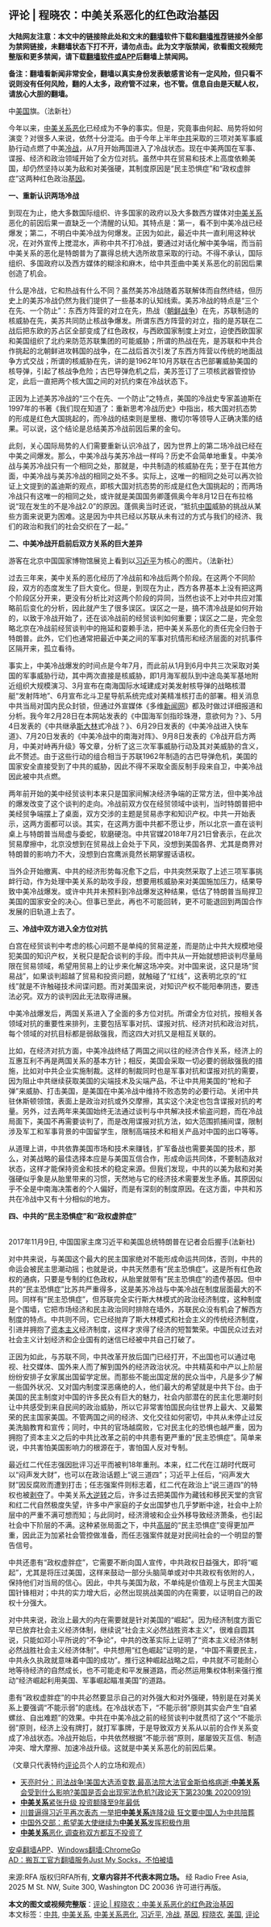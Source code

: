  <h2>评论 | 程晓农：中美关系恶化的红色政治基因</h2> <p class="notice"><b>大陆网友注意：本文中的链接除此处和文末的<a href="https://github.com/bannedbook/fanqiang" >翻墙</a>软件下载和<a href="https://github.com/killgcd/justmysocks/blob/master/README.md">翻墙推荐</a>链接外全部为禁网链接，未翻墙状态下打不开，请勿点击。此为文字版禁闻，欲看图文视频完整版和更多禁闻，请下载<a href="https://github.com/bannedbook/fanqiang">翻墙软件或APP</a>后翻墙上禁闻网。</p><p>备注：翻墙看新闻非常安全，翻墙以真实身份发表敏感言论有一定风险，但只看不说则没有任何风险，翻的人太多，政府管不过来，也不管。信息自由是天赋人权，请放心大胆的翻墙。</b></p>  <div class="entry"> <p>中<a href="https://www.bannedbook.org/bnews/tag/%e7%be%8e%e5%9b%bd/" class="st_tag internal_tag" rel="tag" title="标签 美国 下的日志">美国</a>旗。（法新社）</p> <p>今年以来，<a href="https://www.bannedbook.org/bnews/tag/%e4%b8%ad%e7%be%8e%e5%85%b3%e7%b3%bb%e6%81%b6%e5%8c%96/" class="st_tag internal_tag" rel="tag" title="标签 中美关系恶化 下的日志">中美关系恶化</a>已经成为不争的事实。但是，究竟事由何起、局势将如何演变？对很多人来说，依然十分混沌。由于今年上半年<a href="https://www.bannedbook.org/bnews/tag/%e4%b8%ad%e5%85%b1/" class="st_tag internal_tag" rel="tag" title="标签 中共 下的日志">中共</a>采取的三项对美军事威胁行动点燃了中美<a href="https://www.bannedbook.org/bnews/tag/%E5%86%B7%E6%88%98/" class="st_tag internal_tag" rel="tag" title="标签 冷战 下的日志">冷战</a>，从7月开始两国进入了冷战状态。现在中美两国在军事、谍报、经济和政治领域开始了全方位对抗。虽然中共在贸易和技术上高度依赖美国，却仍然坚持以美为敌和对美强硬，其制度原因是“民主恐惧症”和“政权虚胖症”这两种红色政治<a href="https://www.bannedbook.org/bnews/tag/%E5%9F%BA%E5%9B%A0/" class="st_tag internal_tag" rel="tag" title="标签 基因 下的日志">基因</a>。</p> <p><b>一、重新认识两场冷战</b></p> <p>到现在为止，绝大多数国际组织、许多国家的政府以及大多数西方媒体对<a href="https://www.bannedbook.org/bnews/tag/%E4%B8%AD%E7%BE%8E%E5%85%B3%E7%B3%BB/" class="st_tag internal_tag" rel="tag" title="标签 中美关系 下的日志">中美关系</a>恶化的前因后果一直缺乏一个清醒的认知。其特点是：第一，看不到中美冷战已经爆发；第二，不明白中美冷战为何爆发。正因为如此，最近中共一直利用这种状况，在对外宣传上搅混水，声称中共不打冷战，要通过对话化解中美争端，而当前中美关系的恶化是特朗普为了赢得总统大选所故意采取的行动。不得不承认，国际组织、多国政府以及西方媒体的糊涂和麻木，给中共歪曲中美关系恶化的前因后果创造了机会。</p> <p>什么是冷战，它和热战有什么不同？虽然美苏冷战随着苏联解体而自然终结，但历史上的美苏冷战仍然为我们提供了一些基本的认知线索。美苏冷战的特点是“三个在先、一个防止”：东西方阵营的对立在先，热战（<span class='wp_keywordlink'><a href="https://www.bannedbook.org/forum2/topic1037.html" title="朝鲜战争——李奇微回忆录" target="_blank">朝鲜战争</a></span>）在先，苏联制造的核威胁在先，美苏共同防止核战争爆发。所谓东西方阵营的对立，指的是苏联在二战后把东欧的苏占区全部变成了红色政权，与西欧国家制度上对立，迫使西欧国家和美国组织了北约来防范苏联集团的可能威胁；所谓的热战在先，是苏联和中共合作挑起的北朝鲜进攻韩国的战争，在二战后首次引发了东西方阵营以传统的地面战争方式交战；所谓的核威胁在先，讲的是1962年10月苏联在古巴部署威胁美国的核导弹，引起了核战争危险；古巴导弹危机之后，美苏签订了三项核武器管控协定，此后一直把两个核大国之间的对抗约束在冷战状态下。</p> <p>正因为上述美苏冷战的“三个在先、一个防止”之特点，美国的冷战史专家盖迪斯在1997年的书著《我们现在知道了：重新思考冷战历史》中指出，核大国对抗态势的形成是红色大国挑起的，而冷战的结束则是里根、撒切尔等领导人正确决策的结果。可以说，这个结论是总结美苏冷战前因后果的金句。</p> <p>此刻，关心国际局势的人们需要重新认识冷战了，因为世界上的第二场冷战已经在中美之间爆发。那么，中美冷战与美苏冷战一样吗？历史不会简单地重复。中美冷战与美苏冷战只有一个相同之处，那就是，中共制造的核威胁在先；至于在其他方面，中美冷战与美苏冷战的相同之处不多。实际上，这唯一的相同之处可以再次验证上文提到的盖迪斯的观点，即核大国对抗态势的形成是红色大国挑起的；而两场冷战只有这唯一的相同之处，或许就是美国国务卿蓬佩奥今年8月12日在布拉格说“现在发生的不是冷战2.0”的原因。蓬佩奥当时还说，“抵抗<span class='wp_keywordlink_affiliate'><a href="https://www.bannedbook.org/" title="中国" target="_blank">中国</a></span>威胁的挑战从某些方面来说更为困难。这是因为中共已经以苏联从未有过的方式与我们的经济、我们的政治和我们的社会交织在了一起。”</p>  <p><b>二、中美冷战开启前后双方关系的巨大差异</b></p> <p>游客在北京中国国家博物馆展览上看到以<a href="https://www.bannedbook.org/bnews/tag/%e4%b9%a0%e8%bf%91%e5%b9%b3/" class="st_tag internal_tag" rel="tag" title="标签 习近平 下的日志">习近平</a>为核心的图片。（法新社） </p> <p>过去三年来，美中关系的恶化经历了冷战前和冷战后两个阶段。在这两个不同阶段，双方的态度发生了巨大变化。但是，到现在为止，西方各界基本上没有把这两个阶段区分开来，更没有分析比对这两个阶段的异同，当然也谈不上对中共应对策略前后变化的分析，因此就产生了很多误区。误区之一是，搞不清冷战是如何开始的，以致于冷战开始了，还在谈冷战前的经贸谈判如何重要；误区之二是，完全忽略北京在冷战前经贸谈判中的拖延和耍赖手法，把中美关系恶化的责任完全归咎于特朗普。此外，它们也通常把最近中美之间的军事对抗情形和经济层面的对抗事件区隔开来，孤立看待。</p> <p>事实上，中美冷战爆发的时间点是今年7月，而此前从1月到6月中共三次采取对美国的军事威胁行动，其中两次直接是核威胁，即1月海军舰队到中途岛美军基地附近组织大规模演习、3月宣布在南海国际水域建成对美发射核导弹的战略核潜艇“发射阵地”、6月宣布北斗卫星导航系统完成对美精准核打击的部署。相关消息中共当局对国内民众封锁，但通过外宣媒体《多维<span class='wp_keywordlink_affiliate'><a href="https://www.bannedbook.org/" title="新闻网">新闻网</a></span>》都及时做过详细报道和分析。我今年2月28日在本网站发表的《中国海军剑指珍珠港，意欲何为？》、5月4日发表的《中共继承<span class='wp_keywordlink'><a href="https://www.bannedbook.org/forum2/topic1256.html" title="斯大林（上、中、下册）" target="_blank">斯大林</a></span>式冷战？》、6月29日发表的《中美冷战进入快车道》、7月20日发表的《中美冷战中的南海对阵》、9月8日发表的《冷战开启方两月，中美对峙再升级》等文章，分析了这三次军事威胁行动及其对美威胁的含义，此不赘述。由于这些行动的组合相当于苏联1962年制造的古巴导弹危机，美国的国家安全直接受到了中共的威胁，因此不得不采取全面反制手段来自卫，中美冷战因此被中共点燃。</p> <p>两年前开始的美中经贸谈判本来只是国家间解决经济争端的正常方法，但中美冷战的爆发改变了这个谈判的走向。冷战前双方仅在经贸领域中谈判，当时特朗普把中美经贸争端摆上了桌面，双方交涉的主题是贸易赤字和知识产权。中共一开始表示，这两方面都可以谈。其实，在这两方面中共都不愿让步，所以北京一直在谈判桌上与特朗普当局虚与委蛇，软磨硬泡。中共官媒2018年7月21日曾表示，在此次贸易摩擦中，北京没想到在贸易战上会处于下风，没想到美国各界、尤其是商界对特朗普的影响力不大，没想到白宫鹰派竟然长期掌握话语权。</p> <p>当外企开始撤离、中共的经济形势每况愈下之后，中共突然采取了上述三项军事挑衅行动，作为处理中美关系的助攻手段，想要用核威胁来对美国施加压力，结果导致中美冷战爆发。或许中共并未预料到冷战爆发这种结果，低估了特朗普当局捍卫美国的国家安全的决心。但事已至此，再也不可能回转，更不可能退回到两国合作发展的旧轨道上去了。  </p> <p><b>三、冷战中双方进入全方位对抗</b></p>  <p>白宫在经贸谈判中考虑的核心问题不是单纯的贸易逆差，而是防止中共大规模地侵犯美国的知识产权，关税只是配合谈判的手段。而中共从一开始就想把谈判尽量局限在贸易领域，希望用贸易上的让步来化解这场冲突。对中国来说，这只是场“贸易战”，如果谈判超越了贸易和投资问题，就触碰了“红线”，这表明北京的“红线”就是不许触碰技术间谍问题。而对美国来说，对知识产权不能阳奉阴违，要违法必究。双方的谈判因此无法取得进展。</p> <p>中美冷战爆发后，两国关系进入了全面的多方位对抗。所谓全方位对抗，按相关各领域对抗的重要性来排列，主要包括军事对抗、谍报对抗、经济对抗和政治对抗，每个领域的对抗目标都是弱敌强我，而这四大对抗又是相互关联的。</p> <p>比如，在经济对抗方面，中美冷战终结了两国之间以往的经济合作关系，经济上的互惠互利不再是两国关系的基本方针；相反，美国会采取一切必要的弱敌强我的措施，比如对中共企业实施制裁。这样的制裁同时也是军事对抗和谍报对抗的需要，因为阻止中共继续获取美国的尖端技术及尖端产品，不让中共用美国的“枪和子弹”来威胁、打击美国，是美国在中美冷战中维持不败态势的必要行动。关闭中共驻休斯顿领馆，表面上是政治对抗或外交摩擦，其实这个决定也包含谍报对抗的考量。另外，过去两年来美国始终无法通过谈判与中共解决技术偷盗问题，而在冷战局面下，美国不再需要谈判了，而是改用谍报对抗方法，如大范围抓捕间谍，限制涉及军工和军事背景的中国留学生，限制高端技术和相关产品对中国的出口等等。</p> <p>从道理上讲，中共依靠美国市场和技术来赚钱，扩军备战也需要美国的技术，那么，对美战略的最佳选择本应是与美国互信合作，形成命运共同体，不要制造敌对状态，这样才能保持资金和技术的稳定来源。但我们发现，中共的以美为敌和对美强硬似乎象是从胎里带来的习惯，天然地与它的经济技术需要发生矛盾。其原因似乎不全是中南海决策者的个人偏好，而是有深刻的制度原因。在这方面，中共和苏共在冷战中又有十分相似的地方。</p> <p><b>四、中共的“民主恐惧症”和“政权虚胖症”</b></p> <p><b></b><br />2017年11月9日, 中国国家主席习近平和美国总统特朗普在记者会后握手(法新社) </p> <p>对中共来说，与美国这个最大的民主国家绝对不能形成命运共同体，否则，中共的命运会被民主思潮动摇；也就是说，中共天然患有“民主恐惧症”。这是所有红色政权的通病，只要是专制的红色政权，从胎里就带有“民主恐惧症”的遗传基因。但中共的“民主恐惧症”比苏共严重得多，这是美苏冷战与中美冷战在制度层面最大的不同。同样有“民主恐惧症”，但苏联完全实行斯大林模式的政治经济制度，这种制度是个围墙，它把市场经济和民主政治同时排除在墙外，苏联民众没有机会了解西方制度的特点。中共则不同，它已经抛弃了斯大林模式和社会主义的传统经济制度，引进并拥抱了<span class='wp_keywordlink'><a href="https://www.bannedbook.org/forum2/topic920.html" title="资本主义与自由" target="_blank">资本主义</a></span>经济制度，这样才求得了经济的短暂繁荣。中国民众过去对社会主义计划经济和企业国有的迷信已经被中共自己打破了。</p>  <p>正因为如此，与苏联不同，中共改革开放后国门已经打开，不出国也可以通过电视、社交媒体、国外来人而了解到国外的经济政治状况。中共精英和中产以上阶层纷纷安排子女家属出国留学定居。而那些不能出国定居的民众当中，凡是多少了解一些国外状况、又对国内制度深恶痛绝的人，他们最大的希望就是中共下台。由于美国的民主制度对中国的许多民众有巨大的魅力，社会内部潜在的民主化思潮时刻让中共感受到来自民间的政治威胁，所以它非常害怕国民向往世界上最大、又最繁荣的民主国家美国。不管两国之间的经济、文化交往如何密切，中共从未停止过反美洗脑教育和宣传；同时，中共的官场越腐败，它对民主化的恐惧也越严重，因为拥抱了资本主义之后的中共比改革之前的中共患有更严重的“民主恐惧症”。简单来说，中共害怕美国影响力的根源在于，害怕国人反对专制。</p> <p>最近红二代任志强因批评习近平而被判18年重刑。本来，红二代在江胡时代既可以“闷声发大财”，也可以在政治话题上“说三道四”；习近平上任后，“闷声发大财”因反腐败而遭到打击；任志强案件则标志着，红二代在政治上“说三道四”的特权也被<span class='wp_keywordlink'><a href="https://www.bannedbook.org/forum2/topic21.html" title="《剥夺》 黄建民 著" target="_blank">剥夺</a></span>了。中美关系<span class='wp_keywordlink'><a href="https://www.bannedbook.org/forum2/topic1081.html" title="韩丁  大逆转：中国的私有化1979-1989" target="_blank">大逆转</a></span>之后，许多过去把美国作为藏钱和移民天堂的贪官和红二代自然极度失望，许多中产家庭的子女出国梦也几乎梦断中途，社会中上阶层中的严重不满可想而知；与此同时，经济滑坡和企业外移导致经济萧条，也引起社会中下阶层的不满。这种紧张局面之下，中共<span class='wp_keywordlink_affiliate'><a href="https://www.bannedbook.org/bnews/ccpdope/" title="中共高层内幕" target="_blank">高层</a></span>的“民主恐惧症”变得更加严重，因此正为加紧社会管控做准备，而任志强案件就是对民间社会的一个明显的警告信号。</p> <p>中共还患有“政权虚胖症”，它需要不断向国人宣传，中共政权日益强大，即将“崛起”，尤其是将压过美国，这样来鼓动一部分头脑简单或对中共政权有依附的人，保持他们对当局的信心。因此，中共与美国为敌，不单纯是价值观上与民主大国美国针锋相对；中共的实力增大后，必然出现挑战美国的内在需要，以证明自己的政权十分强大。</p> <p>对中共来说，政治上最大的内在需要就是针对美国的“崛起”。因为经济制度方面它早已放弃社会主义经济体制，继续说“社会主义必然战胜资本主义”，很难自圆其说，只能如邓小平所说的“不争论”，中共的改革实际上证明了“资本主义经济体制必然战胜社会主义经济体制”。中共想用“红色崛起”证明的是，“中国不需要民主，中共永久执政就意味着中国的成功”。推行这种崛起战略之后，中共就不可能耐心地等待经济的自然成长，也不可能走和平发展道路，而必然运用集权体制来强行推动“经济崛起利用美国、军事崛起瞄准美国”的道路。</p> <p>患有“政权虚胖症”的中共必然要显示自己的对外强大和对外强硬，特别是在对美关系上要强调“不能示弱”的底线。在冷战状态下，“不能示弱”原则其实会产生“自紧螺丝、自出难题”的效果。中共在中美冷战之前的经贸谈判中就贯彻了这个“不能示弱”原则，经济上没有牌打，就打军事牌，于是导致双方关系从以前的合作关系变成了冷战状态。冷战开始后，中共依然根据“不能示弱”原则，屡屡毁灭互信、制造冲突、增大摩擦、加速冷战升级。这就是中美关系恶化的前因后果。</p> <p>（文章只代表特约<span class='wp_keywordlink_affiliate'><a href="https://www.bannedbook.org/bnews/comments/" title="新闻评论" target="_blank">评论</a></span>员个人的立场和观点）</p> <ul class='op-related-articles' title='相关阅读'> <li><a href='https://www.bannedbook.org/bnews/cbnews/20200920/1399670.html' target='_blank'>天亮时分：司法战争!美国大选添变数,最高法院大法官金斯伯格病逝;<b>中美关系</b>会受到什么影响?美国是否会出现宪法危机?(政论天下第230集 20200919)</a></li> <li><a href='https://www.bannedbook.org/bnews/baitai/20200919/1399366.html' target='_blank'><b>中美关系</b>紧张升级 投资额降至9年最低</a></li> <li><a href='https://www.bannedbook.org/bnews/cnnews/20200918/1398928.html' target='_blank'>川普逼得习近平再次表态 一举把<b>中美关系</b>连降2级 狂文要中国人为中共陪葬</a></li> <li><a href='https://www.bannedbook.org/bnews/baitai/20200918/1398806.html' target='_blank'>中国外交部：希望美大使继续为<b>中美关系</b>发挥积极作用</a></li> <li><a href='https://www.bannedbook.org/bnews/worldnews/usa/20200917/1398268.html' target='_blank'><b>中美关系</b>恶化 调查称双方都互不投资了</a></li> </ul> <p class="texttj"> <a href="https://github.com/bannedbook/fanqiang/wiki/%E7%A6%81%E9%97%BB%E7%BD%91%E5%AE%89%E5%8D%93%E7%BF%BB%E5%A2%99%E6%96%B0%E9%97%BBAPP" target="_blank">安卓翻墙APP</a>、<a href="https://github.com/bannedbook/fanqiang/wiki/Chrome%E4%B8%80%E9%94%AE%E7%BF%BB%E5%A2%99%E5%8C%85" target="_blank">Windows翻墙:ChromeGo</a><br/> <a href="https://github.com/killgcd/justmysocks/blob/master/README.md" target="_blank">AD：搬瓦工官方翻墙服务Just My Socks，不怕被墙</a> </p><p>来源:RFA  版权归RFA所有, <strong>文章内容并不代表本网立场。</strong>  经 Radio Free Asia, 2025 M St. NW, Suite 300, Washington DC 20036 许可进行再版。</p> <a name='sharetosocial'></a>       <div><b>本文的图文或视频完整版</b>：<a href='https://www.bannedbook.org/bnews/comments/20200929/1404809.html'>评论 | 程晓农：中美关系恶化的红色政治基因</a></div>  </div><!--END ENTRY--> <div class="postfooter"> <div>本文标签：<a href="https://www.bannedbook.org/bnews/tag/%e4%b8%ad%e5%85%b1/" rel="tag">中共</a>, <a href="https://www.bannedbook.org/bnews/tag/%E4%B8%AD%E7%BE%8E%E5%85%B3%E7%B3%BB/" rel="tag">中美关系</a>, <a href="https://www.bannedbook.org/bnews/tag/%e4%b8%ad%e7%be%8e%e5%85%b3%e7%b3%bb%e6%81%b6%e5%8c%96/" rel="tag">中美关系恶化</a>, <a href="https://www.bannedbook.org/bnews/tag/%e4%b9%a0%e8%bf%91%e5%b9%b3/" rel="tag">习近平</a>, <a href="https://www.bannedbook.org/bnews/tag/%E5%86%B7%E6%88%98/" rel="tag">冷战</a>, <a href="https://www.bannedbook.org/bnews/tag/%E5%9F%BA%E5%9B%A0/" rel="tag">基因</a>, <a href="https://www.bannedbook.org/bnews/tag/%e7%a8%8b%e6%99%93%e5%86%9c/" rel="tag">程晓农</a>, <a href="https://www.bannedbook.org/bnews/tag/%e7%be%8e%e5%9b%bd/" rel="tag">美国</a>, <a href="https://www.bannedbook.org/bnews/tag/%E8%AF%84%E8%AE%BA/" rel="tag">评论</a></div>  </div><!--END POSTFOOTER--> 